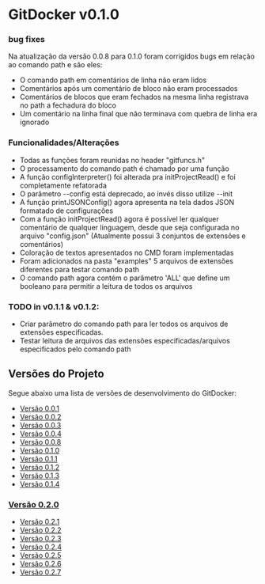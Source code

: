 <a name="title"></a>
# GitDocker v0.1.0

### bug fixes

Na atualização da versão 0.0.8 para 0.1.0 foram corrigidos bugs em relação ao comando path e são eles:

* O comando path em comentários de linha não eram lidos
* Comentários após um comentário de bloco não eram processados
* Comentários de blocos que eram fechados na mesma linha registrava no path a fechadura do bloco
* Um comentário na linha final que não terminava com quebra de linha era ignorado

### Funcionalidades/Alterações

* Todas as funções foram reunidas no header "gitfuncs.h"
* O processamento do comando path é chamado por uma função
* A função configInterpreter() foi alterada pra initProjectRead() e foi completamente refatorada
* O parâmetro --config está deprecado, ao invés disso utilize --init
* A função printJSONConfig() agora apresenta na tela dados JSON formatado de configurações
* Com a função initProjectRead() agora é possível ler qualquer comentário de qualquer linguagem, desde que seja configurada no arquivo "config.json" (Atualmente possui 3 conjuntos de extensões e comentários)
* Coloração de textos apresentados no CMD foram implementadas
* Foram adicionados na pasta "examples" 5 arquivos de extensões diferentes para testar comando path
* O comando path agora contém o parâmetro 'ALL' que define um booleano para permitir a leitura de todos os arquivos

### TODO in v0.1.1 & v0.1.2:

* Criar parâmetro do comando path para ler todos os arquivos de extensões especificadas.
* Testar leitura de arquivos das extensões especificadas/arquivos especificados pelo comando path

## Versões do Projeto

Segue abaixo uma lista de versões de desenvolvimento do GitDocker:

* <a href="https://github.com/FrancisBFTC/gitdocker/tree/gitdocker-v0.0.1#title"> Versão 0.0.1 </a>
* <a href="https://github.com/FrancisBFTC/gitdocker/tree/gitdocker-v0.0.2#title"> Versão 0.0.2 </a>
* <a href="https://github.com/FrancisBFTC/gitdocker/tree/gitdocker-v0.0.3#title"> Versão 0.0.3 </a>
* <a href="https://github.com/FrancisBFTC/gitdocker/tree/gitdocker-v0.0.4#title"> Versão 0.0.4 </a>
* <a href="https://github.com/FrancisBFTC/gitdocker/tree/gitdocker-v0.0.8#title"> Versão 0.0.8 </a>
* <a href="https://github.com/FrancisBFTC/gitdocker/tree/gitdocker-v0.1.0#title"> Versão 0.1.0 </a>
* <a href="https://github.com/FrancisBFTC/gitdocker/tree/gitdocker-v0.1.1#title"> Versão 0.1.1 </a>
* <a href="https://github.com/FrancisBFTC/gitdocker/tree/gitdocker-v0.1.2#title"> Versão 0.1.2 </a>
* <a href="https://github.com/FrancisBFTC/gitdocker/tree/gitdocker-v0.1.3#title"> Versão 0.1.3 </a>
* <a href="https://github.com/FrancisBFTC/gitdocker/tree/gitdocker-v0.1.4#title"> Versão 0.1.4 </a>

### <a href="https://github.com/FrancisBFTC/gitdocker/tree/gitdocker-v0.2.0#title"> Versão 0.2.0 </a>

* <a href="https://github.com/FrancisBFTC/gitdocker/tree/gitdocker-v0.2.1#title"> Versão 0.2.1 </a>
* <a href="https://github.com/FrancisBFTC/gitdocker/tree/gitdocker-v0.2.2#title"> Versão 0.2.2 </a>
* <a href="https://github.com/FrancisBFTC/gitdocker/tree/gitdocker-v0.2.3#title"> Versão 0.2.3 </a>
* <a href="https://github.com/FrancisBFTC/gitdocker/tree/gitdocker-v0.2.4#title"> Versão 0.2.4 </a>
* <a href="https://github.com/FrancisBFTC/gitdocker/tree/gitdocker-v0.2.5#title"> Versão 0.2.5 </a>
* <a href="https://github.com/FrancisBFTC/gitdocker/tree/gitdocker-v0.2.6#title"> Versão 0.2.6 </a>
* <a href="https://github.com/FrancisBFTC/gitdocker/tree/gitdocker-v0.2.7#title"> Versão 0.2.7 </a>

